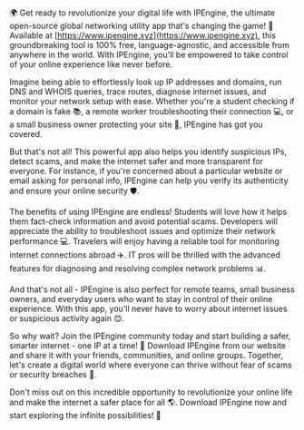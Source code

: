 🌍️ Get ready to revolutionize your digital life with IPEngine, the ultimate open-source global networking utility app that's changing the game! 🚀 Available at [https://www.ipengine.xyz](https://www.ipengine.xyz), this groundbreaking tool is 100% free, language-agnostic, and accessible from anywhere in the world. With IPEngine, you'll be empowered to take control of your online experience like never before.

Imagine being able to effortlessly look up IP addresses and domains, run DNS and WHOIS queries, trace routes, diagnose internet issues, and monitor your network setup with ease. Whether you're a student checking if a domain is fake 📚️, a remote worker troubleshooting their connection 💻, or a small business owner protecting your site 💸, IPEngine has got you covered.

But that's not all! This powerful app also helps you identify suspicious IPs, detect scams, and make the internet safer and more transparent for everyone. For instance, if you're concerned about a particular website or email asking for personal info, IPEngine can help you verify its authenticity and ensure your online security 🛡️.

The benefits of using IPEngine are endless! Students will love how it helps them fact-check information and avoid potential scams. Developers will appreciate the ability to troubleshoot issues and optimize their network performance 💻. Travelers will enjoy having a reliable tool for monitoring internet connections abroad ✈️. IT pros will be thrilled with the advanced features for diagnosing and resolving complex network problems 📊.

And that's not all - IPEngine is also perfect for remote teams, small business owners, and everyday users who want to stay in control of their online experience. With this app, you'll never have to worry about internet issues or suspicious activity again 😊.

So why wait? Join the IPEngine community today and start building a safer, smarter internet - one IP at a time! 🌟️ Download IPEngine from our website and share it with your friends, communities, and online groups. Together, let's create a digital world where everyone can thrive without fear of scams or security breaches 💪.

Don't miss out on this incredible opportunity to revolutionize your online life and make the internet a safer place for all 🌎️. Download IPEngine now and start exploring the infinite possibilities! 🚀